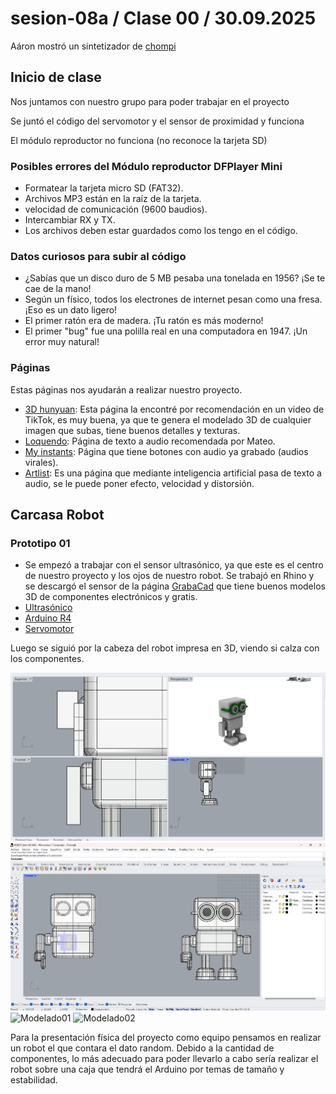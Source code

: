 # sesion-08a / Clase 00 / 30.09.2025

Aáron mostró un sintetizador de [chompi](https://chompiclub.com/?srsltid=AfmBOoo2Sy8_3jn8NwnIu6cwiAqlvccJxFe7TZNzB6MteQ_q5BrRmyWa)

## Inicio de clase 

Nos juntamos con nuestro grupo para poder trabajar en el proyecto

Se juntó el código del servomotor y el sensor de proximidad y funciona 

El módulo reproductor no funciona (no reconoce la tarjeta SD)

### Posibles errores del Módulo reproductor DFPlayer Mini

- Formatear la tarjeta micro SD (FAT32).
- Archivos MP3 están en la raíz de la tarjeta.
- velocidad de comunicación (9600 baudios).
- Intercambiar RX y TX.
- Los archivos deben estar guardados como los tengo en el código.

### Datos curiosos para subir al código

- ¿Sabías que un disco duro de 5 MB pesaba una tonelada en 1956? ¡Se te cae de la mano!
- Según un físico, todos los electrones de internet pesan como una fresa. ¡Eso es un dato ligero!
- El primer ratón era de madera. ¡Tu ratón es más moderno!
- El primer "bug" fue una polilla real en una computadora en 1947. ¡Un error muy natural!

### Páginas 
Estas páginas nos ayudarán a realizar nuestro proyecto.

- [3D hunyuan](https://3d.hunyuan.tencent.com/): Esta página la encontré por recomendación en un video de TikTok, es muy buena, ya que te genera el modelado 3D de cualquier imagen que subas, tiene buenos detalles y texturas.
- [Loquendo](https://loquendo.io/): Página de texto a audio recomendada por Mateo.
- [My instants](https://www.myinstants.com/es/search/?name=hola): Página que tiene botones con audio ya grabado (audios virales).
- [Artlist](https://artlist.io/voice-over): Es una página que mediante inteligencia artificial pasa de texto a audio, se le puede poner efecto, velocidad y distorsión.

## Carcasa Robot

### Prototipo 01
- Se empezó a trabajar con el sensor ultrasónico, ya que este es el centro de nuestro proyecto y los ojos de nuestro robot. Se trabajó en Rhino y se descargó el sensor de la página [GrabaCad](https://grabcad.com/library/tag/hc-sr04) que tiene buenos modelos 3D de componentes electrónicos y gratis.
- [Ultrasónico](https://grabcad.com/library/hc-sr04-ultrasonic-sensor-15)
- [Arduino R4](https://grabcad.com/library/arduino-uno-r4-wifi-1)
- [Servomotor](https://grabcad.com/library/sg90-micro-servo-9g-tower-pro-1)

Luego se siguió por la cabeza del robot impresa en 3D, viendo si calza con los componentes.

![Captura de pantalla](./imagenes/Pantallazo01.png)
![Captura de pantalla](./imagenes/Pantallazo02.png)
![Modelado01](./imagenes/Modelado01.png)
![Modelado02](./imagenes/Modelado02.png)

Para la presentación física del proyecto como equipo pensamos en realizar un robot el que contara el dato random. Debido a la cantidad de componentes, lo más adecuado para poder llevarlo a cabo sería realizar el robot sobre una caja que tendrá el Arduino por temas de tamaño y estabilidad.
